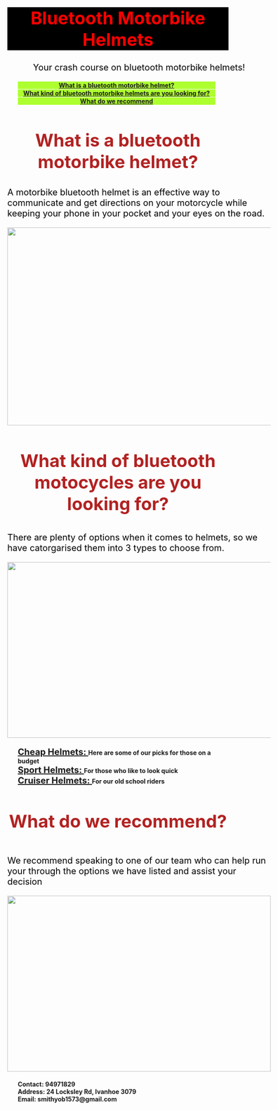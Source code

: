 <!doctype html>
<!DOCTYPE html>
<html>
<head>
	<meta charset="utf-8">
<title>Bluetooth Motobike Helmets	
</title>	
<style>
	p {
		color: black;
		font-size: 20px;
		width: 600px;}
    h1, h2, h3, h4 {
    	color: firebrick;
    	font-size: 40px;
    	text-align: center;}
    #mainpoint {
    	font-size: 20px;
    	font-weight: bold;}
    li {
    	font-weight: bold;
        list-style: none;}
    .highlight {
        background-color: black;
        color: red;}
    header li {
    	color: black;
    	list-style: none;
        background-color: greenyellow;
        border: 1px blue;
        display: block;
        width: 450px;
        margin-bottom: 1px;}
    a:hover {
    	background-color: red;
    
</style>
<header>
	<h1 class="highlight">Bluetooth Motorbike Helmets </h1>
<p>Your crash course on bluetooth motorbike helmets!<p>
<section>
<ul class="menu">
	<li><a href="#section1">What is a bluetooth motorbike helmet?</a></li>
	<li><a href="#section2">What kind of bluetooth motorbike helmets are you looking for?</a></li>
	<li><a href="#section3">What do we recommend</a></li>
</ul>
<section>
</header>
	</head>
<section id="section1">
	<h2>What is a bluetooth motorbike helmet?</h2>
	<p> A motorbike bluetooth helmet is an effective way to communicate and get directions on your motorcycle while keeping your phone in your pocket and your eyes on the road.
	</p>
	<p>
	<img src="https://cdn.hiconsumption.com/wp-content/uploads/2022/02/Best-Bluetooth-Motorcycle-Helmets-0-Hero.jpg" width="640" height="450">	
	</p>
</section>	
<section id="section2">
	<h3>What kind of bluetooth motocycles are you looking for?</h3>
	<p> There are plenty of options when it comes to helmets, so we have catorgarised them into 3 types to choose from.
	<p>
	<img src="https://www.bestbeginnermotorcycles.com/storage/2020/10/HeroImages_BestMotorcycleshelmets_20.jpg" width="800" height="400">
	</p>
    <ul>
	   	 <li><a id="mainpoint" href= https://www.fodsports.com/blog/best-budget-motorcycle-bluetooth-helmet-intercom/ target="_blank">Cheap Helmets: </a><span>Here are some of our picks for those on a budget</span></li>
	   	 <li><a id="mainpoint" href="same-directory.html" title="same dir link">Sport Helmets: </a><span>For those who like to look quick</span></li>
	   	 <li><a id="mainpoint" href="same-directory.html" title="same dir link">Cruiser Helmets: </a>For our old school riders</li>
        </ul>
	</p>
	
</section>
<section id="section3">
	<h4>What do we recommend?</h4>
	<p>We recommend speaking to one of our team who can help run your through the options we have listed and assist your decision</p>
	<p>
	<img src="https://media.istockphoto.com/photos/happy-motorcycle-shop-owner-picture-id1181035363?k=20&m=1181035363&s=612x612&w=0&h=0U1oD7AHpgm-C2uCYgJuATg9Xsv2r8bUjUQOiVVEhrQ=" width="600" height="400">
	</p>
</section>
<p>
<ul>
<li>Contact: 94971829</li>
<li>Address: 24 Locksley Rd, Ivanhoe 3079</li>
<li>Email: smithyob1573@gmail.com</li>
</ul>
</p>
</div>
</body>
</html>
